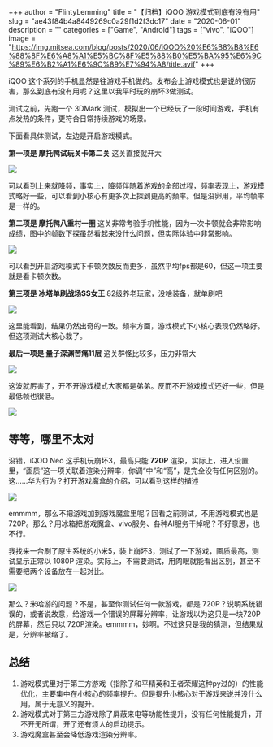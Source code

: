 +++
author = "FlintyLemming"
title = "【归档】iQOO 游戏模式到底有没有用"
slug = "ae43f84b4a8449269c0a29f1d2f3dc17"
date = "2020-06-01"
description = ""
categories = ["Game", "Android"]
tags = ["vivo", "iQOO"]
image = "https://img.mitsea.com/blog/posts/2020/06/iQOO%20%E6%B8%B8%E6%88%8F%E6%A8%A1%E5%BC%8F%E5%88%B0%E5%BA%95%E6%9C%89%E6%B2%A1%E6%9C%89%E7%94%A8/title.avif"
+++

iQOO 这个系列的手机显然是往游戏手机做的。发布会上游戏模式也是说的很厉害，那么到底有没有用呢？这里以我平时玩的崩坏3做测试。

测试之前，先跑一个 3DMark 测试，模拟出一个已经玩了一段时间游戏，手机有点发热的条件，更符合日常持续游戏的场景。

下面看具体测试，左边是开启游戏模式。

**第一项是 摩托鸭试玩关卡第二关**
这关直接就开大

![](https://img.mitsea.com/blog/posts/2020/06/iQOO%20%E6%B8%B8%E6%88%8F%E6%A8%A1%E5%BC%8F%E5%88%B0%E5%BA%95%E6%9C%89%E6%B2%A1%E6%9C%89%E7%94%A8/1.avif)

可以看到上来就降频，事实上，降频伴随着游戏的全部过程，频率表现上，游戏模式略好一些，可以看到小核心有更多次上探到更高的频率。但是没卵用，平均帧率是一样的。

**第二项是 摩托鸭八重村一圈**
这关非常考验手机性能，因为一次卡顿就会非常影响成绩，图中的帧数下探虽然看起来没什么问题，但实际体验中非常影响。

![](https://img.mitsea.com/blog/posts/2020/06/iQOO%20%E6%B8%B8%E6%88%8F%E6%A8%A1%E5%BC%8F%E5%88%B0%E5%BA%95%E6%9C%89%E6%B2%A1%E6%9C%89%E7%94%A8/2.avif)

可以看到开启游戏模式下卡顿次数反而更多，虽然平均fps都是60，但这一项主要就是看卡顿次数。

**第三项是 冰塔单刷战场SS女王**
82级养老玩家，没啥装备，就单刷吧

![](https://img.mitsea.com/blog/posts/2020/06/iQOO%20%E6%B8%B8%E6%88%8F%E6%A8%A1%E5%BC%8F%E5%88%B0%E5%BA%95%E6%9C%89%E6%B2%A1%E6%9C%89%E7%94%A8/3.avif)

这里能看到，结果仍然出奇的一致。频率方面，游戏模式下小核心表现仍然略好。但这项测试大核心栽了。

**最后一项是 量子深渊苦痛11层**
这关群怪比较多，压力非常大

![](https://img.mitsea.com/blog/posts/2020/06/iQOO%20%E6%B8%B8%E6%88%8F%E6%A8%A1%E5%BC%8F%E5%88%B0%E5%BA%95%E6%9C%89%E6%B2%A1%E6%9C%89%E7%94%A8/4.avif)

这波就厉害了，开不开游戏模式大家都是弟弟。反而不开游戏模式还好一些，但是最低帧也很低。

![](https://img.mitsea.com/blog/posts/2020/06/iQOO%20%E6%B8%B8%E6%88%8F%E6%A8%A1%E5%BC%8F%E5%88%B0%E5%BA%95%E6%9C%89%E6%B2%A1%E6%9C%89%E7%94%A8/5.avif)

## 等等，哪里不太对
没错，iQOO Neo 这手机玩崩坏3，最高只能 **720P** 渲染，实际上，进入设置里，“画质”这一项关联着渲染分辨率，你调“中”和“高”，是完全没有任何区别的。这……华为行为？打开游戏魔盒的介绍，可以看到这样的描述

![](https://img.mitsea.com/blog/posts/2020/06/iQOO%20%E6%B8%B8%E6%88%8F%E6%A8%A1%E5%BC%8F%E5%88%B0%E5%BA%95%E6%9C%89%E6%B2%A1%E6%9C%89%E7%94%A8/6.avif)

emmmm，那么不把游戏加到游戏魔盒里呢？回看之前测试，不用游戏模式也是 720P。那么？用冰箱把游戏魔盒、vivo服务、各种AI服务干掉呢？不好意思，也不行。

我找来一台刷了原生系统的小米5，装上崩坏3，测试了一下游戏，画质最高，测试显示正常以 1080P 渲染。实际上，不需要测试，用肉眼就能看出区别，甚至不需要把两个设备放在一起对比。

![](https://img.mitsea.com/blog/posts/2020/06/iQOO%20%E6%B8%B8%E6%88%8F%E6%A8%A1%E5%BC%8F%E5%88%B0%E5%BA%95%E6%9C%89%E6%B2%A1%E6%9C%89%E7%94%A8/7.avif)

那么？米哈游的问题？不是，甚至你测试任何一款游戏，都是 720P？说明系统错误的，或者说故意，给游戏一个错误的屏幕分辨率，让游戏以为这只是一块720P的屏幕，然后只以 720P渲染。emmmm，妙啊。不过这只是我的猜测，但结果就是，分辨率被缩了。

## 总结
1. 游戏模式里对于第三方游戏（指除了和平精英和王者荣耀这种py过的）的性能优化，主要集中在小核心的频率提升。但是提升小核心对于游戏来说并没什么用，属于无意义的提升。
2. 游戏模式对于第三方游戏除了屏蔽来电等功能性提升，没有任何性能提升，开不开无所谓，开了还有烦人的启动提示。
3. 游戏魔盒甚至会降低游戏渲染分辨率。